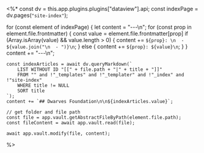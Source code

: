 <%*
const dv = this.app.plugins.plugins["dataview"].api;
const indexPage = dv.pages(`"site-index"`);

for (const element of indexPage) {
	let content = "---\n";
	for (const prop in element.file.frontmatter) {
		const value = element.file.frontmatter[prop]
		if (Array.isArray(value) && value.length > 0) {
			content += `${prop}: \n  - ${value.join("\n  - ")}\n`;
		} else {
			content += `${prop}: ${value}\n`;
		}
	}
	content += "---\n";

	const indexArticles = await dv.queryMarkdown(`
		LIST WITHOUT ID "[[" + file.path + "|" + title + "]]"
		FROM "" and !"_templates" and !"_templater" and !"_index" and !"site-index"
		WHERE title != NULL
		SORT title
	`);
	content += `## Dwarves Foundation\n\n${indexArticles.value}`;

	// get folder and file path
	const file = app.vault.getAbstractFileByPath(element.file.path);
	const fileContent = await app.vault.read(file);

	await app.vault.modify(file, content);
%>